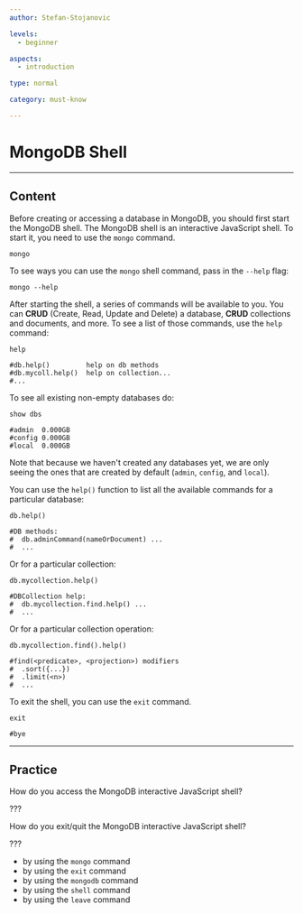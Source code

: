 ```yaml
---
author: Stefan-Stojanovic

levels:
  - beginner

aspects:
  - introduction

type: normal

category: must-know

---
```

# MongoDB Shell
---
## Content

Before creating or accessing a database in MongoDB, you should first start the MongoDB shell. The MongoDB shell is an interactive JavaScript shell. To start it, you need to use the `mongo` command.

```shell
mongo
```

To see ways you can use the `mongo` shell command, pass in the `--help` flag:

```shell
mongo --help
```

After starting the shell, a series of commands will be available to you. You can **CRUD** (Create, Read, Update and Delete) a database, **CRUD** collections and documents, and more. To see a list of those commands, use the `help` command:

```shell
help

#db.help()         help on db methods
#db.mycoll.help()  help on collection...
#...
```

To see all existing non-empty databases do:

```shell
show dbs

#admin  0.000GB
#config 0.000GB
#local  0.000GB
```

Note that because we haven't created any databases yet, we are only seeing the ones that are created by default (`admin`, `config`, and `local`).

You can use the `help()` function to list all the available commands for a particular database:

```shell
db.help()

#DB methods:
#  db.adminCommand(nameOrDocument) ...
#  ...
```

Or for a particular collection:

```shell
db.mycollection.help()

#DBCollection help:
#  db.mycollection.find.help() ...
#  ...
```

Or for a particular collection operation:

```shell
db.mycollection.find().help()

#find(<predicate>, <projection>) modifiers
#  .sort({...})
#  .limit(<n>)
#  ...
```

To exit the shell, you can use the `exit` command.

```shell
exit

#bye
```

---
## Practice

How do you access the MongoDB interactive JavaScript shell?

???

How do you exit/quit the MongoDB interactive JavaScript shell?

???

* by using the `mongo` command
* by using the `exit` command
* by using the `mongodb` command
* by using the `shell` command
* by using the `leave` command
